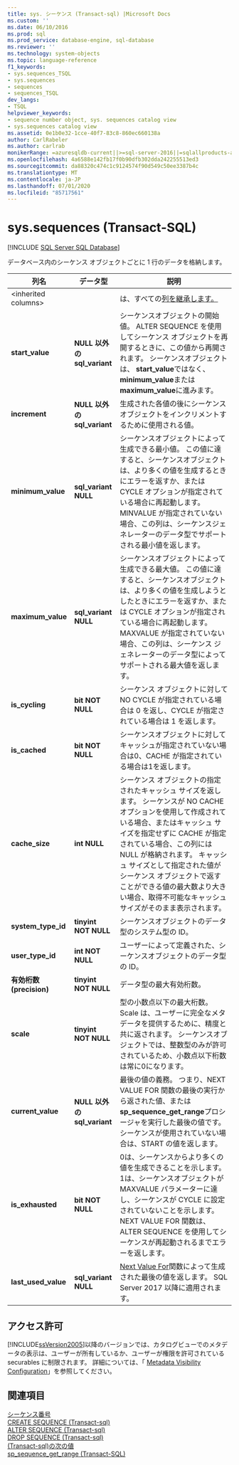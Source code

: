 ```yaml
---
title: sys. シーケンス (Transact-sql) |Microsoft Docs
ms.custom: ''
ms.date: 06/10/2016
ms.prod: sql
ms.prod_service: database-engine, sql-database
ms.reviewer: ''
ms.technology: system-objects
ms.topic: language-reference
f1_keywords:
- sys.sequences_TSQL
- sys.sequences
- sequences
- sequences_TSQL
dev_langs:
- TSQL
helpviewer_keywords:
- sequence number object, sys. sequences catalog view
- sys.sequences catalog view
ms.assetid: 0e1b0e32-1cce-40f7-83c8-860ec660138a
author: CarlRabeler
ms.author: carlrab
monikerRange: =azuresqldb-current||>=sql-server-2016||=sqlallproducts-allversions||>=sql-server-linux-2017||=azuresqldb-mi-current
ms.openlocfilehash: 4a6588e142fb17f0b90dfb302dda242255513ed3
ms.sourcegitcommit: da88320c474c1c9124574f90d549c50ee3387b4c
ms.translationtype: MT
ms.contentlocale: ja-JP
ms.lasthandoff: 07/01/2020
ms.locfileid: "85717561"
---
```

# <a name="syssequences-transact-sql"></a>sys.sequences (Transact-SQL)
[!INCLUDE [SQL Server SQL Database](../../includes/applies-to-version/sql-asdb.md)]

  データベース内のシーケンス オブジェクトごとに 1 行のデータを格納します。  
  
|列名|データ型|説明|  
|-----------------|---------------|-----------------|  
|\<inherited columns>||は、すべての[列を継承します。](../../relational-databases/system-catalog-views/sys-objects-transact-sql.md)|  
|**start_value**|**NULL 以外の sql_variant**|シーケンスオブジェクトの開始値。 ALTER SEQUENCE を使用してシーケンス オブジェクトを再開するときに、この値から再開されます。 シーケンスオブジェクトは、 **start_value**ではなく、 **minimum_value**または**maximum_value**に進みます。|  
|**increment**|**NULL 以外の sql_variant**|生成された各値の後にシーケンスオブジェクトをインクリメントするために使用される値。|  
|**minimum_value**|**sql_variant NULL**|シーケンスオブジェクトによって生成できる最小値。 この値に達すると、シーケンスオブジェクトは、より多くの値を生成するときにエラーを返すか、または CYCLE オプションが指定されている場合に再起動します。 MINVALUE が指定されていない場合、この列は、シーケンスジェネレーターのデータ型でサポートされる最小値を返します。|  
|**maximum_value**|**sql_variant NULL**|シーケンスオブジェクトによって生成できる最大値。 この値に達すると、シーケンスオブジェクトは、より多くの値を生成しようとしたときにエラーを返すか、または CYCLE オプションが指定されている場合に再起動します。 MAXVALUE が指定されていない場合、この列は、シーケンス ジェネレーターのデータ型によってサポートされる最大値を返します。|  
|**is_cycling**|**bit NOT NULL**|シーケンス オブジェクトに対して NO CYCLE が指定されている場合は 0 を返し、CYCLE が指定されている場合は 1 を返します。|  
|**is_cached**|**bit NOT NULL**|シーケンスオブジェクトに対してキャッシュが指定されていない場合は0、CACHE が指定されている場合は1を返します。|  
|**cache_size**|**int NULL**|シーケンス オブジェクトの指定されたキャッシュ サイズを返します。 シーケンスが NO CACHE オプションを使用して作成されている場合、またはキャッシュ サイズを指定せずに CACHE が指定されている場合、この列には NULL が格納されます。 キャッシュ サイズとして指定された値がシーケンス オブジェクトで返すことができる値の最大数より大きい場合、取得不可能なキャッシュ サイズがそのまま表示されます。|  
|**system_type_id**|**tinyint NOT NULL**|シーケンスオブジェクトのデータ型のシステム型の ID。|  
|**user_type_id**|**int NOT NULL**|ユーザーによって定義された、シーケンスオブジェクトのデータ型の ID。|  
|**有効桁数 (precision)**|**tinyint NOT NULL**|データ型の最大有効桁数。|  
|**scale**|**tinyint NOT NULL**|型の小数点以下の最大桁数。 Scale は、ユーザーに完全なメタデータを提供するために、精度と共に返されます。 シーケンスオブジェクトでは、整数型のみが許可されているため、小数点以下桁数は常に0になります。|  
|**current_value**|**NULL 以外の sql_variant**|最後の値の義務。 つまり、NEXT VALUE FOR 関数の最後の実行から返された値、または**sp_sequence_get_range**プロシージャを実行した最後の値です。 シーケンスが使用されていない場合は、START の値を返します。|  
|**is_exhausted**|**bit NOT NULL**|0は、シーケンスからより多くの値を生成できることを示します。 1は、シーケンスオブジェクトが MAXVALUE パラメーターに達し、シーケンスが CYCLE に設定されていないことを示します。 NEXT VALUE FOR 関数は、ALTER SEQUENCE を使用してシーケンスが再起動されるまでエラーを返します。|  
|**last_used_value**|**sql_variant NULL**|[Next Value For](../../t-sql/functions/next-value-for-transact-sql.md)関数によって生成された最後の値を返します。 SQL Server 2017 以降に適用されます。|  
  
## <a name="permissions"></a>アクセス許可  
 [!INCLUDE[ssVersion2005](../../includes/ssversion2005-md.md)]以降のバージョンでは、カタログビューでのメタデータの表示は、ユーザーが所有しているか、ユーザーが権限を許可されている securables に制限されます。 詳細については、「 [Metadata Visibility Configuration](../../relational-databases/security/metadata-visibility-configuration.md)」を参照してください。  
  
## <a name="see-also"></a>関連項目  
 [シーケンス番号](../../relational-databases/sequence-numbers/sequence-numbers.md)   
 [CREATE SEQUENCE &#40;Transact-sql&#41;](../../t-sql/statements/create-sequence-transact-sql.md)   
 [ALTER SEQUENCE &#40;Transact-sql&#41;](../../t-sql/statements/alter-sequence-transact-sql.md)   
 [DROP SEQUENCE &#40;Transact-sql&#41;](../../t-sql/statements/drop-sequence-transact-sql.md)   
 [&#40;Transact-sql&#41;の次の値](../../t-sql/functions/next-value-for-transact-sql.md)   
 [sp_sequence_get_range &#40;Transact-SQL&#41;](../../relational-databases/system-stored-procedures/sp-sequence-get-range-transact-sql.md)  
  
  
